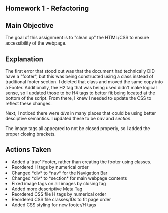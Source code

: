 ## Homework 1 - Refactoring ##

## Main Objective ##

The goal of this assignment is to "clean up" the HTML/CSS to ensure accessibility of the webpage. 

## Explanation ##

The first error that stood out was that the document had technically DID have a "footer", but this was being constructed using a class instead of traditional footer section. I deleted that class and moved the same copy into a Footer. Additionally, the H2 tag that was being used didn't make logical sense, so I updated those to be H4 tags to better fit being located at the bottom of the script. From there, I knew I needed to update the CSS to reflect these changes. 

Next, I noticed there were *divs* in many places that could be using better desciptive semantics. I updated these to be *nav* and *section*.

The image tags all appeared to not be closed properly, so I added the proper closing brackets. 


## Actions Taken ##

<li>Added a 'true' Footer, rather than creating the footer using classes.
<li>Reordered H tags by numerical order
<li>Changed *div* to *nav* for the Navigation Bar
<li>Changed *div* to *section* for main webpage contents
<li>Fixed image tags on all images by closing tag
<li>Added more descriptive Meta Tag
<li>Reordered CSS file H tags by numerical order
<li>Reordered CSS file classes/IDs to fit page order
<li>Added CSS styling for new footer/H tags


